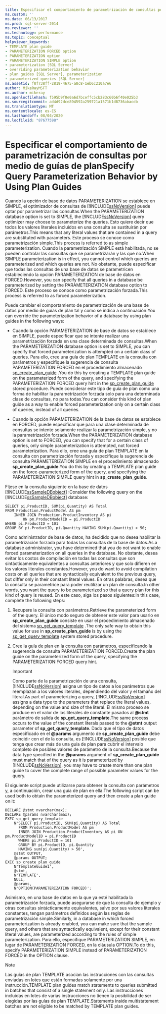 ```yaml
---
title: Especificar el comportamiento de parametrización de consultas por medio de guías de plan | Microsoft Docs
ms.custom: ''
ms.date: 06/13/2017
ms.prod: sql-server-2014
ms.reviewer: ''
ms.technology: performance
ms.topic: conceptual
helpviewer_keywords:
- TEMPLATE plan guide
- PARAMETERIZATION FORCED option
- PARAMETERIZATION option
- PARAMETERIZATION SIMPLE option
- parameterization [SQL Server]
- overriding parameterization behavior
- plan guides [SQL Server], parameterization
- parameterized queries [SQL Server]
ms.assetid: f0f738ff-2819-4675-a8c8-1eb6c210a7e6
author: MikeRayMSFT
ms.author: mikeray
ms.openlocfilehash: f595b9f0e0a6d7bceffc5cb283c60b6f40e025b3
ms.sourcegitcommit: ad4d92dce894592a259721a1571b1d8736abacdb
ms.translationtype: MT
ms.contentlocale: es-ES
ms.lasthandoff: 08/04/2020
ms.locfileid: "87677598"
---
```

# <a name="specify-query-parameterization-behavior-by-using-plan-guides"></a><span data-ttu-id="bcbd1-102">Especificar el comportamiento de parametrización de consultas por medio de guías de plan</span><span class="sxs-lookup"><span data-stu-id="bcbd1-102">Specify Query Parameterization Behavior by Using Plan Guides</span></span>
  <span data-ttu-id="bcbd1-103">Cuando la opción de base de datos PARAMETERIZATION se establece en SIMPLE, el optimizador de consultas de [!INCLUDE[ssNoVersion](../../includes/ssnoversion-md.md)] puede optar por parametrizar las consultas.</span><span class="sxs-lookup"><span data-stu-id="bcbd1-103">When the PARAMETERIZATION database option is set to SIMPLE, the [!INCLUDE[ssNoVersion](../../includes/ssnoversion-md.md)] query optimizer may choose to parameterize the queries.</span></span> <span data-ttu-id="bcbd1-104">Esto quiere decir que todos los valores literales incluidos en una consulta se sustituirán por parámetros.</span><span class="sxs-lookup"><span data-stu-id="bcbd1-104">This means that any literal values that are contained in a query are substituted with parameters.</span></span> <span data-ttu-id="bcbd1-105">Este proceso se conoce como parametrización simple.</span><span class="sxs-lookup"><span data-stu-id="bcbd1-105">This process is referred to as simple parameterization.</span></span> <span data-ttu-id="bcbd1-106">Cuando la parametrización SIMPLE está habilitada, no se pueden controlar las consultas que se parametrizarán y las que no.</span><span class="sxs-lookup"><span data-stu-id="bcbd1-106">When SIMPLE parameterization is in effect, you cannot control which queries are parameterized and which queries are not.</span></span> <span data-ttu-id="bcbd1-107">No obstante, puede especificar que todas las consultas de una base de datos se parametricen estableciendo la opción PARAMETERIZATION de base de datos en FORCED.</span><span class="sxs-lookup"><span data-stu-id="bcbd1-107">However, you can specify that all queries in a database be parameterized by setting the PARAMETERIZATION database option to FORCED.</span></span> <span data-ttu-id="bcbd1-108">Este proceso se conoce como parametrización forzada.</span><span class="sxs-lookup"><span data-stu-id="bcbd1-108">This process is referred to as forced parameterization.</span></span>  
  
 <span data-ttu-id="bcbd1-109">Puede cambiar el comportamiento de parametrización de una base de datos por medio de guías de plan tal y como se indica a continuación:</span><span class="sxs-lookup"><span data-stu-id="bcbd1-109">You can override the parameterization behavior of a database by using plan guides in the following ways:</span></span>  
  
-   <span data-ttu-id="bcbd1-110">Cuando la opción PARAMETERIZATION de base de datos se establece en SIMPLE, puede especificar que se intente realizar una parametrización forzada en una clase determinada de consultas.</span><span class="sxs-lookup"><span data-stu-id="bcbd1-110">When the PARAMETERIZATION database option is set to SIMPLE, you can specify that forced parameterization is attempted on a certain class of queries.</span></span> <span data-ttu-id="bcbd1-111">Para ello, cree una guía de plan TEMPLATE en la consulta con parámetros y especifique la sugerencia de consulta PARAMETERIZATION FORCED en el procedimiento almacenado [sp_create_plan_guide](/sql/relational-databases/system-stored-procedures/sp-create-plan-guide-transact-sql) .</span><span class="sxs-lookup"><span data-stu-id="bcbd1-111">You do this by creating a TEMPLATE plan guide on the parameterized form of the query, and specifying the PARAMETERIZATION FORCED query hint in the [sp_create_plan_guide](/sql/relational-databases/system-stored-procedures/sp-create-plan-guide-transact-sql) stored procedure.</span></span> <span data-ttu-id="bcbd1-112">Puede considerar este tipo de guía de plan como una forma de habilitar la parametrización forzada solo para una determinada clase de consultas, no para todas.</span><span class="sxs-lookup"><span data-stu-id="bcbd1-112">You can consider this kind of plan guide as a way to enable forced parameterization only on a certain class of queries, instead of all queries.</span></span>  
  
-   <span data-ttu-id="bcbd1-113">Cuando la opción PARAMETERIZATION de la base de datos se establece en FORCED, puede especificar que para una clase determinada de consultas se intente solamente realizar la parametrización simple, y no la parametrización forzada.</span><span class="sxs-lookup"><span data-stu-id="bcbd1-113">When the PARAMETERIZATION database option is set to FORCED, you can specify that for a certain class of queries, only simple parameterization is attempted, not forced parameterization.</span></span> <span data-ttu-id="bcbd1-114">Para ello, cree una guía de plan TEMPLATE en la consulta con parametrización forzada y especifique la sugerencia de consulta PARAMETERIZATION SIMPLE en el procedimiento almacenado **sp_create_plan_guide**.</span><span class="sxs-lookup"><span data-stu-id="bcbd1-114">You do this by creating a TEMPLATE plan guide on the force-parameterized form of the query, and specifying the PARAMETERIZATION SIMPLE query hint in **sp_create_plan_guide**.</span></span>  
  
 <span data-ttu-id="bcbd1-115">Fíjese en la consulta siguiente en la base de datos [!INCLUDE[ssSampleDBobject](../../includes/sssampledbobject-md.md)] :</span><span class="sxs-lookup"><span data-stu-id="bcbd1-115">Consider the following query on the [!INCLUDE[ssSampleDBobject](../../includes/sssampledbobject-md.md)] database:</span></span>  
  
```  
SELECT pi.ProductID, SUM(pi.Quantity) AS Total  
FROM Production.ProductModel AS pm   
    INNER JOIN Production.ProductInventory AS pi   
        ON pm.ProductModelID = pi.ProductID   
WHERE pi.ProductID = 101   
GROUP BY pi.ProductID, pi.Quantity HAVING SUM(pi.Quantity) > 50;  
```  
  
 <span data-ttu-id="bcbd1-116">Como administrador de base de datos, ha decidido que no desea habilitar la parametrización forzada para todas las consultas de la base de datos.</span><span class="sxs-lookup"><span data-stu-id="bcbd1-116">As a database administrator, you have determined that you do not want to enable forced parameterization on all queries in the database.</span></span> <span data-ttu-id="bcbd1-117">No obstante, desea evitar los costos de compilación en todas las consultas que son sintácticamente equivalentes a consultas anteriores y que solo difieren en los valores literales constantes.</span><span class="sxs-lookup"><span data-stu-id="bcbd1-117">However, you do want to avoid compilation costs on all queries that are syntactically equivalent to the previous query, but differ only in their constant literal values.</span></span> <span data-ttu-id="bcbd1-118">En otras palabras, desea que la consulta se parametrice para poder reutilizar un plan de consulta.</span><span class="sxs-lookup"><span data-stu-id="bcbd1-118">In other words, you want the query to be parameterized so that a query plan for this kind of query is reused.</span></span> <span data-ttu-id="bcbd1-119">En este caso, siga los pasos siguientes:</span><span class="sxs-lookup"><span data-stu-id="bcbd1-119">In this case, complete the following steps:</span></span>  
  
1.  <span data-ttu-id="bcbd1-120">Recupere la consulta con parámetros.</span><span class="sxs-lookup"><span data-stu-id="bcbd1-120">Retrieve the parameterized form of the query.</span></span> <span data-ttu-id="bcbd1-121">El único modo seguro de obtener este valor para usarlo en **sp_create_plan_guide** consiste en usar el procedimiento almacenado del sistema [sp_get_query_template](/sql/relational-databases/system-stored-procedures/sp-get-query-template-transact-sql) .</span><span class="sxs-lookup"><span data-stu-id="bcbd1-121">The only safe way to obtain this value for use in **sp_create_plan_guide** is by using the [sp_get_query_template](/sql/relational-databases/system-stored-procedures/sp-get-query-template-transact-sql) system stored procedure.</span></span>  
  
2.  <span data-ttu-id="bcbd1-122">Cree la guía de plan en la consulta con parámetros, especificando la sugerencia de consulta PARAMETERIZATION FORCED.</span><span class="sxs-lookup"><span data-stu-id="bcbd1-122">Create the plan guide on the parameterized form of the query, specifying the PARAMETERIZATION FORCED query hint.</span></span>  
  
    > [!IMPORTANT]  
    >  <span data-ttu-id="bcbd1-123">Como parte de la parametrización de una consulta, [!INCLUDE[ssNoVersion](../../includes/ssnoversion-md.md)] asigna un tipo de datos a los parámetros que reemplazan a los valores literales, dependiendo del valor y el tamaño del literal.</span><span class="sxs-lookup"><span data-stu-id="bcbd1-123">As part of parameterizing a query, [!INCLUDE[ssNoVersion](../../includes/ssnoversion-md.md)] assigns a data type to the parameters that replace the literal values, depending on the value and size of the literal.</span></span> <span data-ttu-id="bcbd1-124">El mismo proceso se produce en el valor de los literales de constante pasados al **@stmt** parámetro de salida de **sp_get_query_template**.</span><span class="sxs-lookup"><span data-stu-id="bcbd1-124">The same process occurs to the value of the constant literals passed to the **@stmt** output parameter of **sp_get_query_template**.</span></span> <span data-ttu-id="bcbd1-125">Dado que el tipo de datos especificado en el **@params** argumento de **sp_create_plan_guide** debe coincidir con el de la consulta, es [!INCLUDE[ssNoVersion](../../includes/ssnoversion-md.md)] posible que tenga que crear más de una guía de plan para cubrir el intervalo completo de posibles valores de parámetro de la consulta.</span><span class="sxs-lookup"><span data-stu-id="bcbd1-125">Because the data type specified in the **@params** argument of **sp_create_plan_guide** must match that of the query as it is parameterized by [!INCLUDE[ssNoVersion](../../includes/ssnoversion-md.md)], you may have to create more than one plan guide to cover the complete range of possible parameter values for the query.</span></span>  
  
 <span data-ttu-id="bcbd1-126">El siguiente script puede utilizarse para obtener la consulta con parámetros y, a continuación, crear una guía de plan en ella.</span><span class="sxs-lookup"><span data-stu-id="bcbd1-126">The following script can be used both to obtain the parameterized query and then create a plan guide on it:</span></span>  
  
```  
DECLARE @stmt nvarchar(max);  
DECLARE @params nvarchar(max);  
EXEC sp_get_query_template   
    N'SELECT pi.ProductID, SUM(pi.Quantity) AS Total   
      FROM Production.ProductModel AS pm   
      INNER JOIN Production.ProductInventory AS pi ON pm.ProductModelID = pi.ProductID   
      WHERE pi.ProductID = 101   
      GROUP BY pi.ProductID, pi.Quantity   
      HAVING sum(pi.Quantity) > 50',  
    @stmt OUTPUT,   
    @params OUTPUT;  
EXEC sp_create_plan_guide   
    N'TemplateGuide1',   
    @stmt,   
    N'TEMPLATE',   
    NULL,   
    @params,   
    N'OPTION(PARAMETERIZATION FORCED)';  
```  
  
 <span data-ttu-id="bcbd1-127">Asimismo, en una base de datos en la que ya esté habilitada la parametrización forzada, puede asegurarse de que la consulta de ejemplo y otras consultas sintácticamente equivalentes, salvo por sus valores literales constantes, tengan parámetros definidos según las reglas de parametrización simple.</span><span class="sxs-lookup"><span data-stu-id="bcbd1-127">Similarly, in a database in which forced parameterization is already enabled, you can make sure that the sample query, and others that are syntactically equivalent, except for their constant literal values, are parameterized according to the rules of simple parameterization.</span></span> <span data-ttu-id="bcbd1-128">Para ello, especifique PARAMETERIZATION SIMPLE, en lugar de PARAMETERIZATION FORCED, en la cláusula OPTION.</span><span class="sxs-lookup"><span data-stu-id="bcbd1-128">To do this, specify PARAMETERIZATION SIMPLE instead of PARAMETERIZATION FORCED in the OPTION clause.</span></span>  
  
> [!NOTE]  
>  <span data-ttu-id="bcbd1-129">Las guías de plan TEMPLATE asocian las instrucciones con las consultas enviadas en lotes que están formadas solamente por una instrucción.</span><span class="sxs-lookup"><span data-stu-id="bcbd1-129">TEMPLATE plan guides match statements to queries submitted in batches that consist of a single statement only.</span></span> <span data-ttu-id="bcbd1-130">Las instrucciones incluidas en lotes de varias instrucciones no tienen la posibilidad de ser elegidas por las guías de plan TEMPLATE.</span><span class="sxs-lookup"><span data-stu-id="bcbd1-130">Statements inside multistatement batches are not eligible to be matched by TEMPLATE plan guides.</span></span>  
  
  
